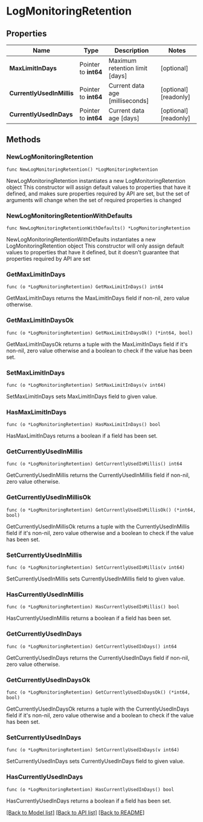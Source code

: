 # LogMonitoringRetention

## Properties

Name | Type | Description | Notes
------------ | ------------- | ------------- | -------------
**MaxLimitInDays** | Pointer to **int64** | Maximum retention limit [days] | [optional] 
**CurrentlyUsedInMillis** | Pointer to **int64** | Current data age [milliseconds] | [optional] [readonly] 
**CurrentlyUsedInDays** | Pointer to **int64** | Current data age [days] | [optional] [readonly] 

## Methods

### NewLogMonitoringRetention

`func NewLogMonitoringRetention() *LogMonitoringRetention`

NewLogMonitoringRetention instantiates a new LogMonitoringRetention object
This constructor will assign default values to properties that have it defined,
and makes sure properties required by API are set, but the set of arguments
will change when the set of required properties is changed

### NewLogMonitoringRetentionWithDefaults

`func NewLogMonitoringRetentionWithDefaults() *LogMonitoringRetention`

NewLogMonitoringRetentionWithDefaults instantiates a new LogMonitoringRetention object
This constructor will only assign default values to properties that have it defined,
but it doesn't guarantee that properties required by API are set

### GetMaxLimitInDays

`func (o *LogMonitoringRetention) GetMaxLimitInDays() int64`

GetMaxLimitInDays returns the MaxLimitInDays field if non-nil, zero value otherwise.

### GetMaxLimitInDaysOk

`func (o *LogMonitoringRetention) GetMaxLimitInDaysOk() (*int64, bool)`

GetMaxLimitInDaysOk returns a tuple with the MaxLimitInDays field if it's non-nil, zero value otherwise
and a boolean to check if the value has been set.

### SetMaxLimitInDays

`func (o *LogMonitoringRetention) SetMaxLimitInDays(v int64)`

SetMaxLimitInDays sets MaxLimitInDays field to given value.

### HasMaxLimitInDays

`func (o *LogMonitoringRetention) HasMaxLimitInDays() bool`

HasMaxLimitInDays returns a boolean if a field has been set.

### GetCurrentlyUsedInMillis

`func (o *LogMonitoringRetention) GetCurrentlyUsedInMillis() int64`

GetCurrentlyUsedInMillis returns the CurrentlyUsedInMillis field if non-nil, zero value otherwise.

### GetCurrentlyUsedInMillisOk

`func (o *LogMonitoringRetention) GetCurrentlyUsedInMillisOk() (*int64, bool)`

GetCurrentlyUsedInMillisOk returns a tuple with the CurrentlyUsedInMillis field if it's non-nil, zero value otherwise
and a boolean to check if the value has been set.

### SetCurrentlyUsedInMillis

`func (o *LogMonitoringRetention) SetCurrentlyUsedInMillis(v int64)`

SetCurrentlyUsedInMillis sets CurrentlyUsedInMillis field to given value.

### HasCurrentlyUsedInMillis

`func (o *LogMonitoringRetention) HasCurrentlyUsedInMillis() bool`

HasCurrentlyUsedInMillis returns a boolean if a field has been set.

### GetCurrentlyUsedInDays

`func (o *LogMonitoringRetention) GetCurrentlyUsedInDays() int64`

GetCurrentlyUsedInDays returns the CurrentlyUsedInDays field if non-nil, zero value otherwise.

### GetCurrentlyUsedInDaysOk

`func (o *LogMonitoringRetention) GetCurrentlyUsedInDaysOk() (*int64, bool)`

GetCurrentlyUsedInDaysOk returns a tuple with the CurrentlyUsedInDays field if it's non-nil, zero value otherwise
and a boolean to check if the value has been set.

### SetCurrentlyUsedInDays

`func (o *LogMonitoringRetention) SetCurrentlyUsedInDays(v int64)`

SetCurrentlyUsedInDays sets CurrentlyUsedInDays field to given value.

### HasCurrentlyUsedInDays

`func (o *LogMonitoringRetention) HasCurrentlyUsedInDays() bool`

HasCurrentlyUsedInDays returns a boolean if a field has been set.


[[Back to Model list]](../README.md#documentation-for-models) [[Back to API list]](../README.md#documentation-for-api-endpoints) [[Back to README]](../README.md)


